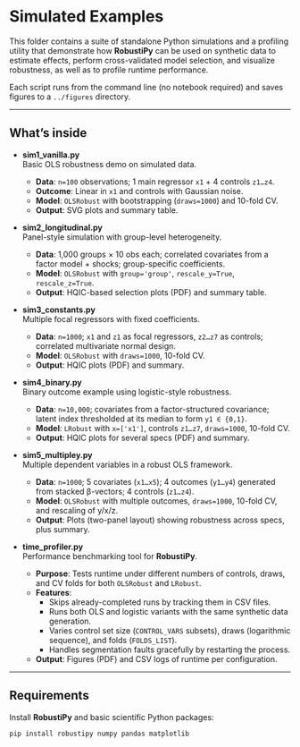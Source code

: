 # Simulated Examples

This folder contains a suite of standalone Python simulations and a profiling utility that demonstrate how **RobustiPy** can be used on synthetic data to estimate effects, perform cross-validated model selection, and visualize robustness, as well as to profile runtime performance.

Each script runs from the command line (no notebook required) and saves figures to a `../figures` directory.

---

## What’s inside

- **sim1_vanilla.py**  
  Basic OLS robustness demo on simulated data.  
  - **Data**: `n=100` observations; 1 main regressor `x1` + 4 controls `z1…z4`.  
  - **Outcome**: Linear in `x1` and controls with Gaussian noise.  
  - **Model**: `OLSRobust` with bootstrapping (`draws=1000`) and 10-fold CV.  
  - **Output**: SVG plots and summary table.

- **sim2_longitudinal.py**  
  Panel-style simulation with group-level heterogeneity.  
  - **Data**: 1,000 groups × 10 obs each; correlated covariates from a factor model + shocks; group-specific coefficients.  
  - **Model**: `OLSRobust` with `group='group'`, `rescale_y=True`, `rescale_z=True`.  
  - **Output**: HQIC-based selection plots (PDF) and summary table.

- **sim3_constants.py**  
  Multiple focal regressors with fixed coefficients.  
  - **Data**: `n=1000`; `x1` and `z1` as focal regressors, `z2…z7` as controls; correlated multivariate normal design.  
  - **Model**: `OLSRobust` with `draws=1000`, 10-fold CV.  
  - **Output**: HQIC plots (PDF) and summary.

- **sim4_binary.py**  
  Binary outcome example using logistic-style robustness.  
  - **Data**: `n=10,000`; covariates from a factor-structured covariance; latent index thresholded at its median to form `y1 ∈ {0,1}`.  
  - **Model**: `LRobust` with `x=['x1']`, controls `z1…z7`, `draws=1000`, 10-fold CV.  
  - **Output**: HQIC plots for several specs (PDF) and summary.

- **sim5_multipley.py**  
  Multiple dependent variables in a robust OLS framework.  
  - **Data**: `n=1000`; 5 covariates (`x1…x5`); 4 outcomes (`y1…y4`) generated from stacked β-vectors; 4 controls (`z1…z4`).  
  - **Model**: `OLSRobust` with multiple outcomes, `draws=1000`, 10-fold CV, and rescaling of y/x/z.  
  - **Output**: Plots (two-panel layout) showing robustness across specs, plus summary.

- **time_profiler.py**  
  Performance benchmarking tool for **RobustiPy**.  
  - **Purpose**: Tests runtime under different numbers of controls, draws, and CV folds for both `OLSRobust` and `LRobust`.  
  - **Features**:  
    - Skips already-completed runs by tracking them in CSV files.  
    - Runs both OLS and logistic variants with the same synthetic data generation.  
    - Varies control set size (`CONTROL_VARS` subsets), draws (logarithmic sequence), and folds (`FOLDS_LIST`).  
    - Handles segmentation faults gracefully by restarting the process.  
  - **Output**: Figures (PDF) and CSV logs of runtime per configuration.

---

## Requirements

Install **RobustiPy** and basic scientific Python packages:

```bash
pip install robustipy numpy pandas matplotlib
